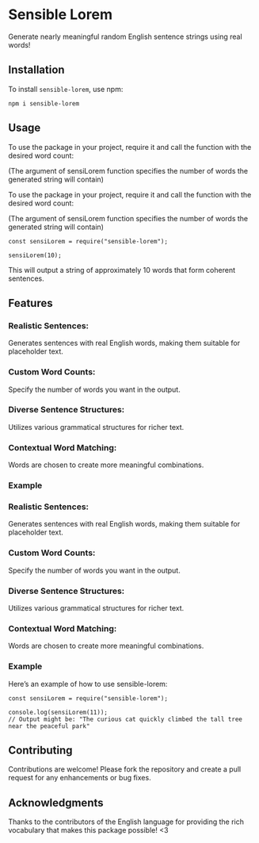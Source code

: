 # Sensible Lorem

Generate nearly meaningful random English sentence strings using real words!

## Installation

To install `sensible-lorem`, use npm:

```
npm i sensible-lorem
```

## Usage

To use the package in your project, require it and call the function with the desired word count:

(The argument of sensiLorem function specifies the number of words the generated string will contain)

To use the package in your project, require it and call the function with the desired word count:

(The argument of sensiLorem function specifies the number of words the generated string will contain)

```
const sensiLorem = require("sensible-lorem");

sensiLorem(10);
```

This will output a string of approximately 10 words that form coherent sentences.

## Features

### Realistic Sentences:

Generates sentences with real English words, making them suitable for placeholder text.

### Custom Word Counts:

Specify the number of words you want in the output.

### Diverse Sentence Structures:

Utilizes various grammatical structures for richer text.

### Contextual Word Matching:

Words are chosen to create more meaningful combinations.

### Example

### Realistic Sentences:

Generates sentences with real English words, making them suitable for placeholder text.

### Custom Word Counts:

Specify the number of words you want in the output.

### Diverse Sentence Structures:

Utilizes various grammatical structures for richer text.

### Contextual Word Matching:

Words are chosen to create more meaningful combinations.

### Example

Here’s an example of how to use sensible-lorem:

```
const sensiLorem = require("sensible-lorem");

console.log(sensiLorem(11));
// Output might be: "The curious cat quickly climbed the tall tree near the peaceful park"

```

## Contributing

Contributions are welcome! Please fork the repository and create a pull request for any enhancements or bug fixes.

## Acknowledgments

Thanks to the contributors of the English language for providing the rich vocabulary that makes this package possible! <3
